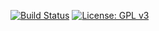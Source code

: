 [![Build Status](https://travis-ci.org/forwardloop/highrung-model.svg)](https://travis-ci.org/forwardloop/highrung-model)
[![License: GPL v3](https://img.shields.io/badge/license-GPL%20v3-blue.svg)](https://www.gnu.org/licenses/gpl-3.0)
